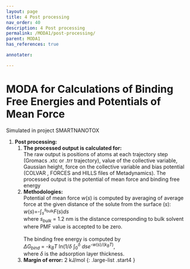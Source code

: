 ```yaml
---
layout: page
title: 4 Post processing
nav_order: 40
description: 4 Post processing
permalink: /MODA1/post-processing/
parent: MODA1
has_references: true

annotater:

---
```


# MODA for Calculations of Binding Free Energies and Potentials of Mean Force
Simulated in project SMARTNANOTOX

1. __Post processing:__
    1. __The processed output is calculated for:__<br>
        The raw output is positions of atoms at each trajectory step (Gromacs .xtc or .trr trajectory), value of the collective variable, Gaussian height, force on the collective variable and bias potential (COLVAR , FORCES and HILLS files of Metadynamics). The processed output is the potential of mean force and binding free energy
    2. __Methodologies:__<br>
        Potential of mean force _w_(_s_) is computed by averaging of average force at the given distance of the solute from the surface (_s_):<br>
        _w_(_s_)=-∫<sub>_s_</sub><sup>_s_<sub>bulk</sub></sup>_F_(_s_)_ds_<br>
        where _s_<sub>_bulk_</sub> = 1.2 nm is the distance corresponding to bulk solvent where PMF value is accepted to be zero.<br><br>
        The binding free energy is computed by<br>
        _ΔG_<sub>_bind_</sub> = -_k_<sub>_B_</sub>_T_ ln(1/_δ_ ∫<sub>0</sub><sup>_δ_</sup> _dse_<sup>-_w_(_s_)/(_k_<sub>_B_</sub>_T_)</sup>,<br>
        where _δ_ is the adsorption layer thickness.
    3. __Margin of error:__
        2 kJ/mol
{: .large-list .start4 }
